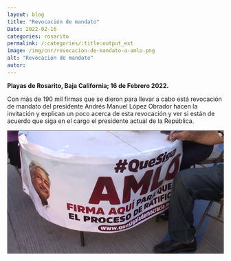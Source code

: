 ```yaml
---
layout: blog
title: "Revocación de mandato"
Date: 2022-02-16
categories: rosarito
permalink: /:categories/:title:output_ext
image: /img/cnr/revocacion-de-mandato-a-amlo.png
alt: "Revocación de mandato"
autor:
---
```


**Playas de Rosarito, Baja California; 16 de Febrero 2022.** 

Con más de 190 mil firmas que se dieron para llevar a cabo está revocación de mandato del presidente Andrés Manuel López Obrador hacen la invitación y explican un poco acerca de esta revocación y ver si están de acuerdo que siga en el cargo el presidente actual de la República. 

<div id="carouselExampleSlidesOnly" class="carousel slide" data-ride="carousel">
  <div class="carousel-inner">
    <div class="carousel-item active">
       <img class="d-block w-100" src="/img/cnr/revocacion-de-mandato-a-amlo.png" loading="lazy"  alt="Revocación de mandato">
    </div>
  </div>
</div>